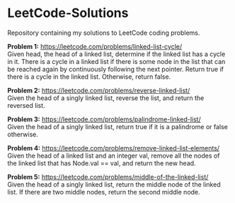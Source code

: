 # LeetCode-Solutions
Repository containing my solutions to LeetCode coding problems.

<b>Problem 1:</b> https://leetcode.com/problems/linked-list-cycle/
<br>Given head, the head of a linked list, determine if the linked list has a cycle in it.
There is a cycle in a linked list if there is some node in the list that can be reached again by continuously following the next pointer. 
Return true if there is a cycle in the linked list. Otherwise, return false.

<b>Problem 2:</b> https://leetcode.com/problems/reverse-linked-list/
<br>Given the head of a singly linked list, reverse the list, and return the reversed list.

<b>Problem 3:</b> https://leetcode.com/problems/palindrome-linked-list/
<br>Given the head of a singly linked list, return true if it is a palindrome or false otherwise.

<b>Problem 4:</b> https://leetcode.com/problems/remove-linked-list-elements/
<br>Given the head of a linked list and an integer val, remove all the nodes of the linked list that has Node.val == val, and return the new head.

<b>Problem 5:</b> https://leetcode.com/problems/middle-of-the-linked-list/
<br>Given the head of a singly linked list, return the middle node of the linked list. If there are two middle nodes, return the second middle node.
